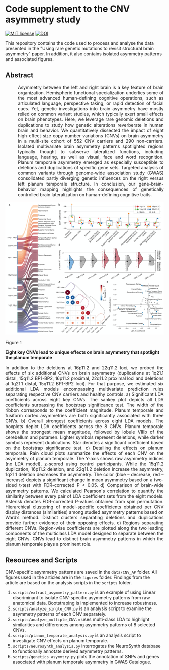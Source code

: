 # Code supplement to the CNV asymmetry study
[![MIT license](https://img.shields.io/badge/License-MIT-blue.svg)](https://lbesson.mit-license.org/)
[![DOI](https://img.shields.io/badge/DOI-10.1101%2F862615-informational
)]([https://doi.org/10.1101/2023.04.17.537199](https://doi.org/10.1101/2023.04.17.537199))

This repository contains the code used to process and analyse the data presented in the "Using rare genetic mutations to revisit structural brain asymmetry" paper. In addition, it also contains isolated asymmetry patterns and associated figures.

## Abstract
<div style="margin-left: 40px;" align="justify">
Asymmetry between the left and right brain is a key feature of brain organization. Hemispheric functional specialization underlies some of the most advanced human-defining cognitive operations, such as articulated language, perspective taking, or rapid detection of facial cues. Yet, genetic investigations into brain asymmetry have mostly relied on common variant studies, which typically exert small effects on brain phenotypes. Here, we leverage rare genomic deletions and duplications to study how genetic alterations reverberate in human brain and behavior. We quantitatively dissected the impact of eight high-effect-size copy number variations (CNVs) on brain asymmetry in a multi-site cohort of 552 CNV carriers and 290 non-carriers. Isolated multivariate brain asymmetry patterns spotlighted regions typically thought to subserve lateralized functions, including language, hearing, as well as visual, face and word recognition. Planum temporale asymmetry emerged as especially susceptible to deletions and duplications of specific gene sets. Targeted analysis of common variants through genome-wide association study (GWAS) consolidated partly diverging genetic influences on the right versus left planum temporale structure. In conclusion, our gene-brain-behavior mapping highlights the consequences of genetically controlled brain lateralization on human-defining cognitive traits.
</div>


<c>![Figure 1](https://github.com/jakubkopal/CNV-asymmetry/blob/main/figures/Fig1.png)</c>


Figure 1

**Eight key CNVs lead to unique effects on brain asymmetry that spotlight the planum temporale**

<div align="justify">
In addition to the deletions at 16p11.2 and 22q11.2 loci, we probed the effects of six additional CNVs on brain asymmetry (duplications at 1q21.1 distal, 15q11.2 BP1-BP2, 16p11.2 proximal, 22q11.2 proximal loci and deletions at 1q21.1 distal, 15q11.2 BP1-BP2 loci). For that purpose, we estimated six additional LDA models encompassing multivariate prediction rules separating respective CNV carriers and healthy controls. a) Significant LDA coefficients across eight key CNVs. The sankey plot depicts all LDA coefficients surpassing the bootstrap significance test. The width of the ribbon corresponds to the coefficient magnitude. Planum temporale and fusiform cortex asymmetries are both significantly associated with three CNVs. b) Overall strongest coefficients across eight LDA models. The boxplots depict LDA coefficients across the 8 CNVs. Planum temporale shows the strongest mean magnitude, followed by lobule VIIIb of the cerebellum and putamen. Lighter symbols represent deletions, while darker symbols represent duplications. Star denotes a significant coefficient based on the bootstrap significance test. c) Detailing the effects on planum temporale. Rain cloud plots summarize the effects of each CNV on the asymmetry of planum temporale. The Y-axis shows raw asymmetry indices (no LDA model), z-scored using control participants. While the 15q11.2 duplication, 16p11.2 deletion, and 22q11.2 deletion increase the asymmetry, 1q21.1 deletion decreases the asymmetry. The color (blue – decrease, red – increase) depicts a significant change in mean asymmetry based on a two-sided t-test with FDR-corrected P < 0.05. d) Comparison of brain-wide asymmetry patterns. We calculated Pearson's correlation to quantify the similarity between every pair of LDA coefficient sets from the eight models. Asterisk denotes FDR-corrected P-values obtained from spin permutation. Hierarchical clustering of model-specific coefficients obtained per CNV display distances (similarities) among studied asymmetry patterns based on Ward’s method. Distinct clusters separating deletions and duplications provide further evidence of their opposing effects. e) Regions separating different CNVs. Region-wise coefficients are plotted along the two leading components of the multiclass LDA model designed to separate between the eight CNVs. CNVs lead to distinct brain asymmetry patterns in which the planum temporale plays a prominent role.
  </div>



## Resources and Scripts
CNV-specific asymmetry patterns are saved in the `data/CNV_AP` folder. All figures used in the articles are in the `figures` folder. Findings from the article are based on the analysis scripts in the `scripts` folder.

1.   `scripts/extract_asymmetry_pattern.py` is an example of using Linear discriminant to isolate CNV-specific asymmetry patterns from raw anatomical data. Bootstraping is implemented to increase robustness.
2.   `scripts/analyze_single_CNV.py` is an analysis script to examine the asymmetry patterns of each CNV separately.
3.   `scripts/analyze_multiple_CNV.m` uses multi-class LDA to highlight similarities and differences among asymmetry patterns of 8 selected CNVs.
4.   `scripts/planum_temporale_analysis.py` is an analysis script to investigate CNV effects on planum temporale.
5.   `scripts/neurosynth_analysis.py` interrogates the NeuroSynth database to functionally annotate derived asymmetry patterns.
6.   `scripts/genetics_asymmtry.py` plots the annotation of SNPs and genes associated with planum temporale asymmetry in GWAS Catalogue.

